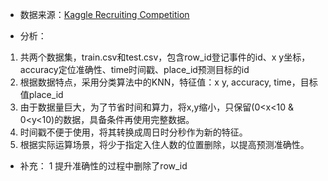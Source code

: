 - 数据来源：[Kaggle Recruiting Competition](https://www.kaggle.com/c/facebook-v-predicting-check-ins)

- 分析：
1. 共两个数据集，train.csv和test.csv，包含row_id登记事件的id、x y坐标，accuracy定位准确性、time时间戳、place_id预测目标的id
2. 根据数据特点，采用分类算法中的KNN，特征值：x y, accuracy, time，目标值place_id
3. 由于数据量巨大，为了节省时间和算力，将x,y缩小，只保留(0<x<10 & 0<y<10)的数据，具备条件再使用完整数据。
4. 时间戳不便于使用，将其转换成周日时分秒作为新的特征。
5. 根据实际运算场景，将少于指定入住人数的位置删除，以提高预测准确性。
- 补充：
1 提升准确性的过程中删除了row_id
